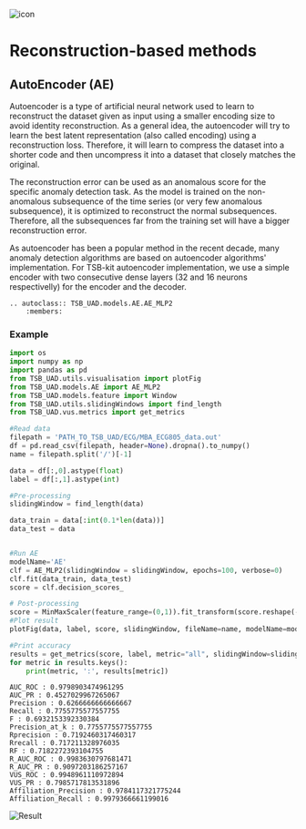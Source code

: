 ![icon](../../images/method_icons/reconstruction.png "icon")
# Reconstruction-based methods

## AutoEncoder (AE)

Autoencoder is a type of artificial neural network used to learn to reconstruct the dataset given as input using a smaller encoding size to avoid identity reconstruction. As a general idea, the autoencoder will try to learn the best latent representation (also called encoding) using a reconstruction loss. Therefore, it will learn to compress the dataset into a shorter code and then uncompress it into a dataset that closely matches the original. 

The reconstruction error can be used as an anomalous score for the specific anomaly detection task. As the model is trained on the non-anomalous subsequence of the time series (or very few anomalous subsequence), it is optimized to reconstruct the normal subsequences. Therefore, all the subsequences far from the training set will have a bigger reconstruction error.

As autoencoder has been a popular method in the recent decade, many anomaly detection algorithms are based on autoencoder algorithms' implementation. For TSB-kit autoencoder implementation, we use a simple encoder with two consecutive dense layers (32 and 16 neurons respectivelly) for the encoder and the decoder.

```{eval-rst}  
.. autoclass:: TSB_UAD.models.AE.AE_MLP2
    :members:

```

### Example

```python
import os
import numpy as np
import pandas as pd
from TSB_UAD.utils.visualisation import plotFig
from TSB_UAD.models.AE import AE_MLP2
from TSB_UAD.models.feature import Window
from TSB_UAD.utils.slidingWindows import find_length
from TSB_UAD.vus.metrics import get_metrics

#Read data
filepath = 'PATH_TO_TSB_UAD/ECG/MBA_ECG805_data.out'
df = pd.read_csv(filepath, header=None).dropna().to_numpy()
name = filepath.split('/')[-1]

data = df[:,0].astype(float)
label = df[:,1].astype(int)

#Pre-processing    
slidingWindow = find_length(data)

data_train = data[:int(0.1*len(data))]
data_test = data


#Run AE
modelName='AE'
clf = AE_MLP2(slidingWindow = slidingWindow, epochs=100, verbose=0)
clf.fit(data_train, data_test)
score = clf.decision_scores_

# Post-processing
score = MinMaxScaler(feature_range=(0,1)).fit_transform(score.reshape(-1,1)).ravel()
#Plot result
plotFig(data, label, score, slidingWindow, fileName=name, modelName=modelName) 

#Print accuracy
results = get_metrics(score, label, metric="all", slidingWindow=slidingWindow)
for metric in results.keys():
    print(metric, ':', results[metric])
```
```
AUC_ROC : 0.9798903474961295
AUC_PR : 0.4527029967265067
Precision : 0.6266666666666667
Recall : 0.7755775577557755
F : 0.6932153392330384
Precision_at_k : 0.7755775577557755
Rprecision : 0.7192460317460317
Rrecall : 0.717211328976035
RF : 0.7182272393104755
R_AUC_ROC : 0.9983630797681471
R_AUC_PR : 0.9097203186257167
VUS_ROC : 0.9948961110972894
VUS_PR : 0.7985717813531896
Affiliation_Precision : 0.9784117321775244
Affiliation_Recall : 0.9979366661199016
```
![Result](../../images/method_results/AE.png "AE Result")

